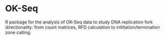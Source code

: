 # OK-Seq
R package for the analysis of OK-Seq data to study DNA replication fork directionality: from count matrices, RFD calculation to inititation/termination zone calling.
